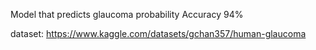 Model that predicts glaucoma probability
Accuracy 94%

dataset: https://www.kaggle.com/datasets/gchan357/human-glaucoma
